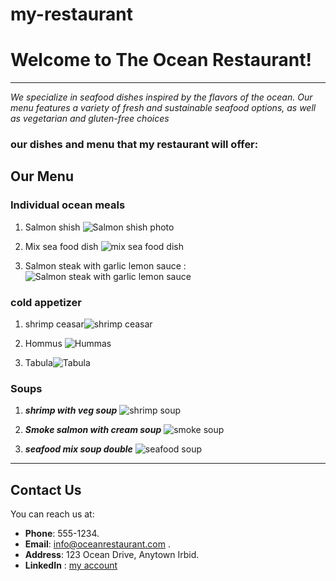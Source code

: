 # my-restaurant


 # Welcome to  **The Ocean** Restaurant!

 ---


*We specialize in seafood dishes inspired by the flavors of the ocean. Our menu features a variety of fresh and sustainable seafood options, as well as vegetarian and gluten-free choices*


### **our dishes and menu  that my restaurant will offer**: 



## **Our Menu**

### Individual ocean meals

1. Salmon shish  ![Salmon shish photo ](https://files.selecthealth.cloud/api/public/content/221545-Salmon_Kebabs_blog_lg.jpg)

2. Mix sea food dish ![mix sea food dish](https://images.eatsmarter.com/sites/default/files/styles/576x432/public/spanish-rice-with-mixed-seafood-511825.jpg)

3. Salmon steak with garlic lemon sauce : ![Salmon steak with garlic lemon sauce ](https://www.cookingclassy.com/wp-content/uploads/2017/02/skillet-seared-salmon-2.jpg)

### cold appetizer


1. shrimp ceasar![shrimp ceasar](https://food-fanatic-res.cloudinary.com/iu/s--KyLPhOK9--/t_xlarge_l/cs_srgb,f_auto,fl_strip_profile.lossy,q_auto:420/v1469114722/spicy-shrimp-caesar-photo.jpg)

2. Hommus ![Hummas](https://cookingwithayeh.com/wp-content/uploads/2020/11/Best-Hummus-1-768x960.jpg)

3. Tabula![Tabula](https://media-cdn.tripadvisor.com/media/photo-s/07/46/f3/7e/tabula.jpg)


### Soups

1. ***shrimp with veg soup*** ![shrimp soup](https://food.fnr.sndimg.com/content/dam/images/food/fullset/2019/12/24/0/FNM_010120-Hot-and-Sour-Shrimp-Noodle-Soup_s4x3.jpg.rend.hgtvcom.826.620.suffix/1577211995054.jpeg)

2. ***Smoke salmon with cream soup*** ![smoke soup](https://assets.epicurious.com/photos/560d9aae7b55306961bf7949/1:1/w_1600,c_limit/240816_hires.jpg)

3. ***seafood mix soup double*** ![seafood soup](https://soufflebombay.com/wp-content/uploads/2021/03/DSC_1209-1536x1024.jpg)

----
## Contact Us

You can reach us at:

- **Phone**: 555-1234.
- **Email**: info@oceanrestaurant.com .
- **Address**: 123 Ocean Drive, Anytown Irbid.
- **LinkedIn** : [my account](www.linkedin.com/profile)


